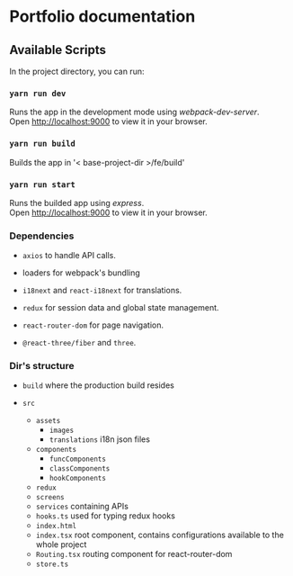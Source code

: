 # Portfolio documentation

## Available Scripts

In the project directory, you can run:

### `yarn run dev`

Runs the app in the development mode using _webpack-dev-server_.\
Open [http://localhost:9000](http://localhost:9000) to view it in your browser.

### `yarn run build`

Builds the app in '< base-project-dir >/fe/build'

### `yarn run start`

Runs the builded app using _express_.\
Open [http://localhost:9000](http://localhost:9000) to view it in your browser.

### Dependencies

- `axios` to handle API calls.

- loaders for webpack's bundling

- `i18next` and `react-i18next` for translations.

- `redux` for session data and global state management.

- `react-router-dom` for page navigation.

- `@react-three/fiber` and `three`.

### Dir's structure

- `build` where the production build resides

- `src`

  - `assets`
    - `images`
    - `translations` i18n json files
  - `components`
    - `funcComponents`
    - `classComponents`
    - `hookComponents`
  - `redux`
  - `screens`
  - `services` containing APIs
  - `hooks.ts` used for typing redux hooks
  - `index.html`
  - `index.tsx` root component, contains configurations available to the whole project
  - `Routing.tsx` routing component for react-router-dom
  - `store.ts`
